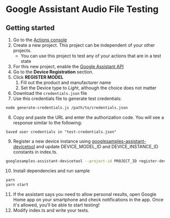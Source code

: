 # Google Assistant Audio File Testing

## Getting started

1. Go to the [Actions console](http://console.actions.google.com)
2. Create a new project. This project can be independent of your other projects.
   - You can use this project to test any of your actions that are in a test state
3. For this new project, enable the [Google Assistant API](https://console.developers.google.com/apis/api/embeddedassistant.googleapis.com/overview)
4. Go to the **Device Registration** section.
5. Click **REGISTER MODEL**
   1. Fill out the product and manufacturer name
   1. Set the Device type to _Light_, although the choice does not matter
6. Download the `credentials.json` file
7. Use this credentials file to generate test credentials:

```bash
node generate-credentials.js /path/to/credentials.json
```

8. Copy and paste the URL and enter the authorization code. You will see a response
   similar to the following:

`Saved user credentials in "test-credentials.json"`

9. Register a new device instance using [googlesamples-assistant-devicetool](https://github.com/googlesamples/assistant-sdk-python/tree/master/google-assistant-sdk) and update DEVICE_MODEL_ID and DEVICE_INSTANCE_ID constants in index.ts.

```bash
googlesamples-assistant-devicetool --project-id PROJECT_ID register-device --device 'my-device-identifier' \ --model 'my-model-identifier' \ --nickname 'My Assistant Light'
```

10. Install dependencies and run sample

```bash
yarn
yarn start
```

11. If the assistant says you need to allow personal results, open Google Home app on your smartphone and check notifications in the app. Once it's allowed, you'll be able to start testing!
12. Modify index.ts and write your tests.
